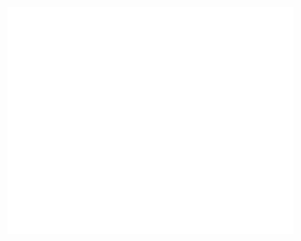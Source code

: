 <img src="https://github.com/fransiscusrolandamalau/fransiscusrolandamalau/blob/main/giphy.gif" width="1000" height="400" />
